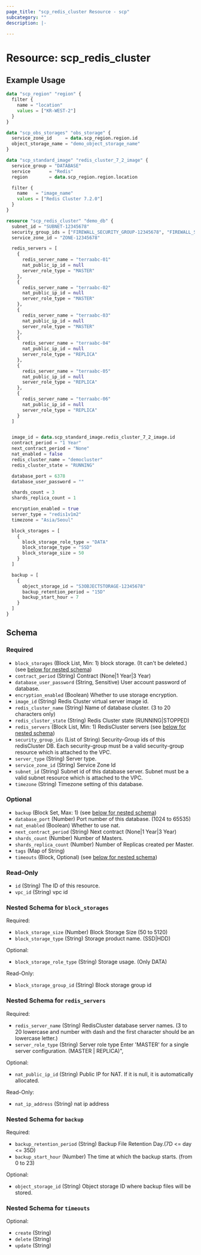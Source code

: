 ```yaml
---
page_title: "scp_redis_cluster Resource - scp"
subcategory: ""
description: |-
  
---
```


# Resource: scp_redis_cluster




## Example Usage

```terraform
data "scp_region" "region" {
  filter {
    name = "location"
    values = ["KR-WEST-2"]
  }
}

data "scp_obs_storages" "obs_storage" {
  service_zone_id     = data.scp_region.region.id
  object_storage_name = "demo_object_storage_name"
}

data "scp_standard_image" "redis_cluster_7_2_image" {
  service_group = "DATABASE"
  service       = "Redis"
  region        = data.scp_region.region.location

  filter {
    name   = "image_name"
    values = ["Redis Cluster 7.2.0"]
  }
}

resource "scp_redis_cluster" "demo_db" {
  subnet_id = "SUBNET-12345678"
  security_group_ids = ["FIREWALL_SECURITY_GROUP-12345678", "FIREWALL_SECURITY_GROUP-87654321"]
  service_zone_id = "ZONE-12345678"

  redis_servers = [
    {
      redis_server_name = "terraabc-01"
      nat_public_ip_id = null
      server_role_type = "MASTER"
    },
    {
      redis_server_name = "terraabc-02"
      nat_public_ip_id = null
      server_role_type = "MASTER"
    },
    {
      redis_server_name = "terraabc-03"
      nat_public_ip_id = null
      server_role_type = "MASTER"
    },
    {
      redis_server_name = "terraabc-04"
      nat_public_ip_id = null
      server_role_type = "REPLICA"
    },
    {
      redis_server_name = "terraabc-05"
      nat_public_ip_id = null
      server_role_type = "REPLICA"
    },
    {
      redis_server_name = "terraabc-06"
      nat_public_ip_id = null
      server_role_type = "REPLICA"
    }
  ]


  image_id = data.scp_standard_image.redis_cluster_7_2_image.id
  contract_period = "1 Year"
  next_contract_period = "None"
  nat_enabled = false
  redis_cluster_name = "democluster"
  redis_cluster_state = "RUNNING"

  database_port = 6378
  database_user_password = ""

  shards_count = 3
  shards_replica_count = 1

  encryption_enabled = true
  server_type = "redis1v1m2"
  timezone = "Asia/Seoul"

  block_storages = [
    {
      block_storage_role_type = "DATA"
      block_storage_type = "SSD"
      block_storage_size = 50
    }
  ]

  backup = [
    {
      object_storage_id = "S3OBJECTSTORAGE-12345678"
      backup_retention_period = "15D"
      backup_start_hour = 7
    }
  ]
}
```

<!-- schema generated by tfplugindocs -->
## Schema

### Required

- `block_storages` (Block List, Min: 1) block storage. (It can't be deleted.) (see [below for nested schema](#nestedblock--block_storages))
- `contract_period` (String) Contract (None|1 Year|3 Year)
- `database_user_password` (String, Sensitive) User account password of database.
- `encryption_enabled` (Boolean) Whether to use storage encryption.
- `image_id` (String) Redis Cluster virtual server image id.
- `redis_cluster_name` (String) Name of database cluster. (3 to 20 characters only)
- `redis_cluster_state` (String) Redis Cluster state (RUNNING|STOPPED)
- `redis_servers` (Block List, Min: 1) RedisCluster servers (see [below for nested schema](#nestedblock--redis_servers))
- `security_group_ids` (List of String) Security-Group ids of this redisCluster DB. Each security-group must be a valid security-group resource which is attached to the VPC.
- `server_type` (String) Server type.
- `service_zone_id` (String) Service Zone Id
- `subnet_id` (String) Subnet id of this database server. Subnet must be a valid subnet resource which is attached to the VPC.
- `timezone` (String) Timezone setting of this database.

### Optional

- `backup` (Block Set, Max: 1) (see [below for nested schema](#nestedblock--backup))
- `database_port` (Number) Port number of this database. (1024 to 65535)
- `nat_enabled` (Boolean) Whether to use nat.
- `next_contract_period` (String) Next contract (None|1 Year|3 Year)
- `shards_count` (Number) Number of Masters.
- `shards_replica_count` (Number) Number of Replicas created per Master.
- `tags` (Map of String)
- `timeouts` (Block, Optional) (see [below for nested schema](#nestedblock--timeouts))

### Read-Only

- `id` (String) The ID of this resource.
- `vpc_id` (String) vpc id

<a id="nestedblock--block_storages"></a>
### Nested Schema for `block_storages`

Required:

- `block_storage_size` (Number) Block Storage Size (50 to 5120)
- `block_storage_type` (String) Storage product name. (SSD|HDD)

Optional:

- `block_storage_role_type` (String) Storage usage. (Only DATA)

Read-Only:

- `block_storage_group_id` (String) Block storage group id


<a id="nestedblock--redis_servers"></a>
### Nested Schema for `redis_servers`

Required:

- `redis_server_name` (String) RedisCluster database server names. (3 to 20 lowercase and number with dash and the first character should be an lowercase letter.)
- `server_role_type` (String) Server role type Enter 'MASTER' for a single server configuration. (MASTER | REPLICA)",

Optional:

- `nat_public_ip_id` (String) Public IP for NAT. If it is null, it is automatically allocated.

Read-Only:

- `nat_ip_address` (String) nat ip address


<a id="nestedblock--backup"></a>
### Nested Schema for `backup`

Required:

- `backup_retention_period` (String) Backup File Retention Day.(7D <= day <= 35D)
- `backup_start_hour` (Number) The time at which the backup starts. (from 0 to 23)

Optional:

- `object_storage_id` (String) Object storage ID where backup files will be stored.


<a id="nestedblock--timeouts"></a>
### Nested Schema for `timeouts`

Optional:

- `create` (String)
- `delete` (String)
- `update` (String)
